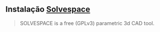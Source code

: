 ## Instalação [Solvespace](https://solvespace.com)

>SOLVESPACE is a free (GPLv3) parametric 3d CAD tool.

